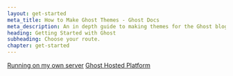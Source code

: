 ```yaml
---
layout: get-started
meta_title: How to Make Ghost Themes - Ghost Docs
meta_description: An in depth guide to making themes for the Ghost blogging platform. Everything you need to know to build themes for Ghost.
heading: Getting Started with Ghost
subheading: Choose your route.
chapter: get-started
---
```

<div class="text-center">
    <a href="{{ site.url }}/installation" class="btn btn-success btn-large">Running on my own server</a>
    <a href="{{ site.url }}/ghost-hosted-platform" class="btn btn-success btn-large">Ghost Hosted Platform</a>
</div>


